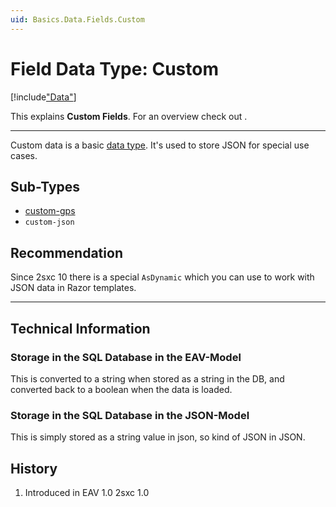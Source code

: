 ```yaml
---
uid: Basics.Data.Fields.Custom
---
```


# Field Data Type: Custom

[!include["Data"](../_shared-content-types.md)]

This explains **Custom Fields**. For an overview check out [](xref:Basics.Data.Index).

---


Custom data is a basic [data type](xref:Basics.Data.Fields.Index). It's used to store JSON for special use cases. 


## Sub-Types

* [custom-gps](xref:Basics.Data.Fields.Custom-Gps)
* `custom-json`

## Recommendation

Since 2sxc 10 there is a special `AsDynamic` which you can use to work with JSON data in Razor templates.


--- 

## Technical Information

### Storage in the SQL Database in the EAV-Model
This is converted to a string when stored as a string in the DB, and converted back to a boolean when the data is loaded. 

### Storage in the SQL Database in the JSON-Model
This is simply stored as a string value in json, so kind of JSON in JSON.

## History

1. Introduced in EAV 1.0 2sxc 1.0